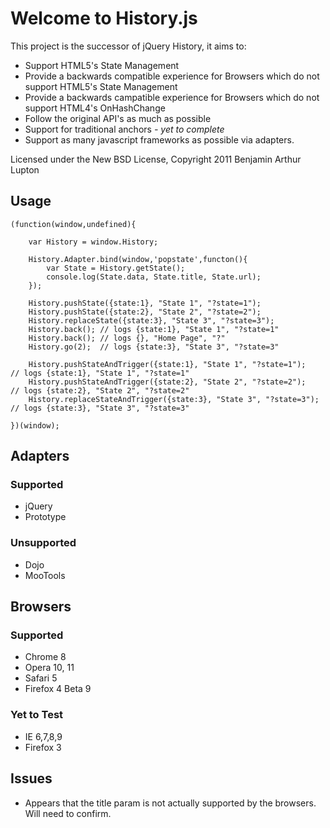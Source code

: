 Welcome to History.js
==================

This project is the successor of jQuery History, it aims to:

- Support HTML5's State Management
- Provide a backwards compatible experience for Browsers which do not support HTML5's State Management
- Provide a backwards campatible experience for Browsers which do not support HTML4's OnHashChange
- Follow the original API's as much as possible
- Support for traditional anchors *- yet to complete*
- Support as many javascript frameworks as possible via adapters.

Licensed under the New BSD License, Copyright 2011 Benjamin Arthur Lupton

## Usage

	(function(window,undefined){

		var History = window.History;

		History.Adapter.bind(window,'popstate',functon(){
			var State = History.getState();
			console.log(State.data, State.title, State.url);
		});

		History.pushState({state:1}, "State 1", "?state=1");
		History.pushState({state:2}, "State 2", "?state=2");
		History.replaceState({state:3}, "State 3", "?state=3");
		History.back(); // logs {state:1}, "State 1", "?state=1"
		History.back(); // logs {}, "Home Page", "?"
		History.go(2);  // logs {state:3}, "State 3", "?state=3"

		History.pushStateAndTrigger({state:1}, "State 1", "?state=1");  		// logs {state:1}, "State 1", "?state=1"
		History.pushStateAndTrigger({state:2}, "State 2", "?state=2");  		// logs {state:2}, "State 2", "?state=2"
		History.replaceStateAndTrigger({state:3}, "State 3", "?state=3");		// logs {state:3}, "State 3", "?state=3"

	})(window);

## Adapters

### Supported

- jQuery
- Prototype

### Unsupported

- Dojo
- MooTools

## Browsers

### Supported

- Chrome 8
- Opera 10, 11
- Safari 5
- Firefox 4 Beta 9

### Yet to Test

- IE 6,7,8,9
- Firefox 3

## Issues

- Appears that the title param is not actually supported by the browsers. Will need to confirm.
